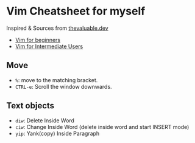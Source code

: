 # Vim Cheatsheet for myself

Inspired & Sources from [thevaluable.dev](https://thevaulable.dev)

- [Vim for beginners](https://thevaluable.dev/vim-commands-beginner/)
- [Vim for Intermediate Users](https://thevaluable.dev/vim-intermediate/)

## Move

- `%`: move to the matching bracket.
- `CTRL-e`: Scroll the window downwards.

## Text objects

- `diw`: Delete Inside Word
- `ciw`: Change Inside Word (delete inside word and start INSERT mode)
- `yip`: Yank(copy) Inside Paragraph
